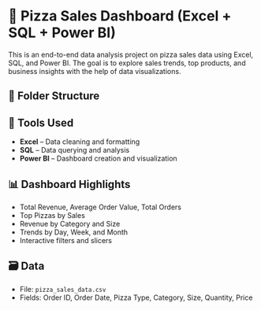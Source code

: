 # 🍕 Pizza Sales Dashboard (Excel + SQL + Power BI)

This is an end-to-end data analysis project on pizza sales data using Excel, SQL, and Power BI. The goal is to explore sales trends, top products, and business insights with the help of data visualizations.

## 📁 Folder Structure

## 🧰 Tools Used

- **Excel** – Data cleaning and formatting  
- **SQL** – Data querying and analysis  
- **Power BI** – Dashboard creation and visualization

## 📊 Dashboard Highlights

- Total Revenue, Average Order Value, Total Orders  
- Top Pizzas by Sales  
- Revenue by Category and Size  
- Trends by Day, Week, and Month  
- Interactive filters and slicers  

## 🗃️ Data

- File: `pizza_sales_data.csv`  
- Fields: Order ID, Order Date, Pizza Type, Category, Size, Quantity, Price
